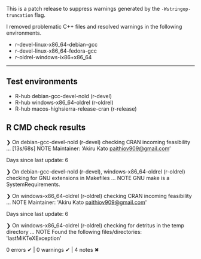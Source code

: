 This is a patch release to suppress warnings generated by the `-Wstringop-truncation` flag.

I removed problematic C++ files and resolved warnings in the following environments.

- r-devel-linux-x86_64-debian-gcc
- r-devel-linux-x86_64-fedora-gcc
- r-oldrel-windows-ix86+x86_64

---

## Test environments
- R-hub debian-gcc-devel-nold (r-devel)
- R-hub windows-x86_64-oldrel (r-oldrel)
- R-hub macos-highsierra-release-cran (r-release)

## R CMD check results
❯ On debian-gcc-devel-nold (r-devel)
  checking CRAN incoming feasibility ... [13s/68s] NOTE
  Maintainer: ‘Akiru Kato <paithiov909@gmail.com>’

  Days since last update: 6

❯ On debian-gcc-devel-nold (r-devel), windows-x86_64-oldrel (r-oldrel)
  checking for GNU extensions in Makefiles ... NOTE
  GNU make is a SystemRequirements.

❯ On windows-x86_64-oldrel (r-oldrel)
  checking CRAN incoming feasibility ... NOTE
  Maintainer: 'Akiru Kato <paithiov909@gmail.com>'

  Days since last update: 6

❯ On windows-x86_64-oldrel (r-oldrel)
  checking for detritus in the temp directory ... NOTE
  Found the following files/directories:
    'lastMiKTeXException'

0 errors ✔ | 0 warnings ✔ | 4 notes ✖
